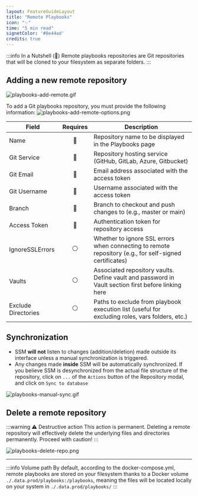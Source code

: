 ```yaml
---
layout: FeatureGuideLayout
title: "Remote Playbooks"
icon: "✨"
time: "5 min read"
signetColor: '#8e44ad'
credits: true
---
```


:::info In a Nutshell (🌰)
Remote playbooks repositories are Git repositories that will be cloned to your filesystem as separate folders.
:::

## Adding a new remote repository

![playbooks-add-remote.gif](/images/playbooks-add-remote.gif)

To add a Git playbooks repository, you must provide the following information:
![playbooks-add-remote-options.png](/images/playbooks-add-remote-options.png)

| Field | Requires |Description |
|-------|:-------------:|-------------|
| Name | :red_circle:  |Repository name to be displayed in the Playbooks page |
| Git Service | :red_circle:  |Repository hosting service (GitHub, GitLab, Azure, Gitbucket) |
| Git Email | :red_circle:  |Email address associated with the access token |
| Git Username | :red_circle:  |Username associated with the access token |
| Branch | :red_circle:  |Branch to checkout and push changes to (e.g., master or main) |
| Access Token | :red_circle:  | Authentication token for repository access |
| IgnoreSSLErrors | :white_circle:  | Whether to ignore SSL errors when connecting to remote repository (e.g., for self-signed certificates) |
| Vaults | :white_circle: | Associated repository vaults. Define vault and password in Vault section first before linking here |
| Exclude Directories | :white_circle: | Paths to exclude from playbook execution list (useful for excluding roles, vars folders, etc.) |


## Synchronization

- SSM **will not** listen to changes (addition/deletion) made outside its interface unless a manual synchronization is triggered.
- Any changes made **inside** SSM will be automatically synchronized.
  If you believe SSM is desynchronized from the actual file structure of the repository, click on `...` of the `Actions` button of the Repository modal, and click on `Sync to database`

![playbooks-manual-sync.gif](/images/playbooks-manual-sync.gif)

## Delete a remote repository

:::warning ⚠️ Destructive action
This action is permanent. Deleting a remote repository will effectively delete the underlying files and directories permanently. Proceed with caution!
:::

![playbooks-delete-repo.png](/images/playbooks-delete-repo.png)


---


:::info Volume path
By default, according to the docker-compose.yml, remote playbooks are stored on your filesystem thanks to a Docker volume `./.data.prod/playbooks:/playbooks`, meaning the files will be located locally on your system in `./.data.prod/playbooks/`
:::